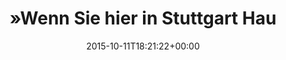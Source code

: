---
retweeted: false
source: <a href="http://twitter.com/download/android" rel="nofollow">Twitter for Android</a>
entities:
  hashtags: []
  symbols: []
  user_mentions: []
  urls: []
display_text_range:
- '0'
- '115'
favorite_count: '2'
id_str: '653274206117957633'
truncated: false
retweet_count: '0'
id: '653274206117957633'
created_at: Sun Oct 11 18:21:22 +0000 2015
favorited: false
full_text: "»Wenn Sie hier in Stuttgart Hauptbahnhof aussteigen möchten, dann tun'
  sie das doch lieber in Fahrtrichtung rechts«"
lang: de
tags:
- pesos:twitter
date: '2015-10-11T18:21:22+00:00'
src: https://twitter.com/bascht/status/653274206117957633
original_url: https://twitter.com/bascht/status/653274206117957633
type: twitter_tweet
text: "»Wenn Sie hier in Stuttgart Hauptbahnhof aussteigen möchten, dann tun' sie
  das doch lieber in Fahrtrichtung rechts«"
title: "»Wenn Sie hier in Stuttgart Hau"

---